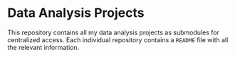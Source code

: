 # Data Analysis Projects  

This repository contains all my data analysis projects as submodules for centralized access. Each individual repository contains a `README` file with all the relevant information.
